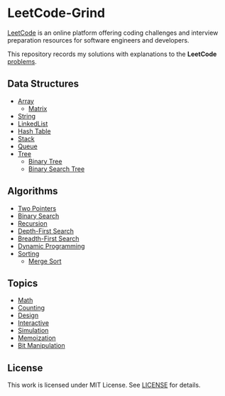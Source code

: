 # LeetCode-Grind

[LeetCode](www.leetcode.com) is an online platform offering coding challenges and interview preparation resources for software engineers and developers.

This repository records my solutions with explanations to the **LeetCode** [problems](https://leetcode.com/problemset/all/).

## Data Structures

- [Array](tags/array.md)
  - [Matrix](tags/matrix.md)
- [String](tags/string.md)
- [LinkedList](tags/linked-list.md)
- [Hash Table](tags/hash-table.md)
- [Stack](tags/stack.md)
- [Queue](tags/queue.md)
- [Tree](tags/tree.md)
  - [Binary Tree](tags/binary-tree.md)
  - [Binary Search Tree](tags/binary-search-tree.md)

## Algorithms

- [Two Pointers](tags/two-pointers.md)
- [Binary Search](tags/binary-search.md)
- [Recursion](tags/recursion.md)
- [Depth-First Search](tags/depth-first-search.md)
- [Breadth-First Search](tags/breadth-first-search.md)
- [Dynamic Programming](tags/dynamic-programming.md)
- [Sorting](tags/sorting.md)
  - [Merge Sort](tags/merge-sort.md)

## Topics

- [Math](tags/math.md)
- [Counting](tags/counting.md)
- [Design](tags/design.md)
- [Interactive](tags/interactive.md)
- [Simulation](tags/simulation.md)
- [Memoization](tags/memoization.md)
- [Bit Manipulation](tags/bit-manipulation.md)

## License

This work is licensed under MIT License. See [LICENSE](LICENSE.md) for details.
